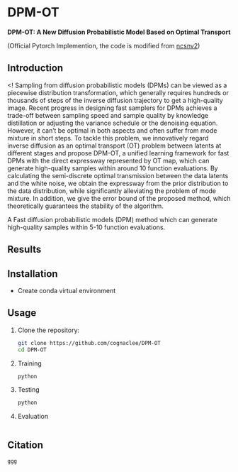 # DPM-OT

**DPM-OT: A New Diffusion Probabilistic Model Based on Optimal Transport**

(Official Pytorch Implemention, the code is modified from [ncsnv2](https://github.com/ermongroup/ncsnv2))

## Introduction
<!
Sampling from diffusion probabilistic models (DPMs) can be viewed as a piecewise distribution transformation, which generally requires hundreds or thousands of steps of the inverse diffusion trajectory to get a high-quality image. Recent progress in designing fast samplers for DPMs achieves a trade-off between sampling speed and sample quality by knowledge distillation or adjusting the variance schedule or the denoising equation. However, it can’t be optimal in both aspects and often suffer from mode mixture in short steps. To tackle this problem, we innovatively regard inverse diffusion as an optimal transport (OT) problem between latents at different stages and propose DPM-OT, a unified learning framework for fast DPMs with the direct expressway represented by OT map, which can generate high-quality samples within around 10 function evaluations. By calculating the semi-discrete optimal transmission between the data latents and the white noise, we obtain the expressway from the prior distribution to the data distribution, while significantly alleviating the problem of mode mixture. In addition, we give the error bound of the proposed method, which theoretically guarantees the stability of the algorithm.
>
A Fast diffusion probabilistic models (DPM) method which can generate high-quality samples within 5-10 function evaluations. 

## Results


## Installation

* Create conda virtual environment


## Usage

1. Clone the repository:

    ```bash
    git clone https://github.com/cognaclee/DPM-OT
    cd DPM-OT
    ```

2. Training

    ```bash
    python 
    ```

3. Testing


    ```bash
    python 
    ```

4. Evaluation

    ```bash


## Citation

```
ggg
```
